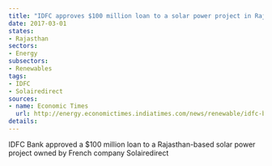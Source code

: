 ```yaml
---
title: "IDFC approves $100 million loan to a solar power project in Rajasthan"
date: 2017-03-01
states:
- Rajasthan
sectors:
- Energy
subsectors:
- Renewables
tags:
- IDFC
- Solairedirect
sources:
- name: Economic Times
  url: http://energy.economictimes.indiatimes.com/news/renewable/idfc-bank-lends-rs-675-cr-for-rajasthan-solar-project/57303640
details:
---
```


IDFC Bank approved a $100 million loan to a Rajasthan-based solar power project owned by French company Solairedirect

